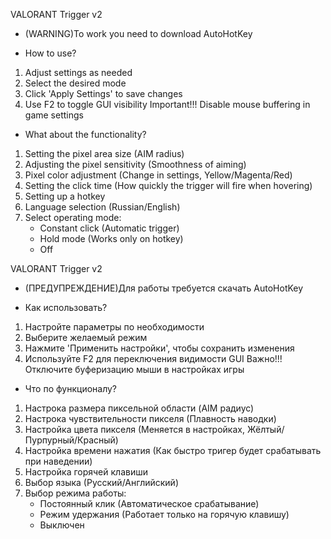 VALORANT Trigger v2

- (WARNING)To work you need to download AutoHotKey

- How to use?
1. Adjust settings as needed
2. Select the desired mode
3. Click 'Apply Settings' to save changes
4. Use F2 to toggle GUI visibility
Important!!! Disable mouse buffering in game settings

- What about the functionality?
1. Setting the pixel area size (AIM radius)
2. Adjusting the pixel sensitivity (Smoothness of aiming)
3. Pixel color adjustment (Change in settings, Yellow/Magenta/Red)
4. Setting the click time (How quickly the trigger will fire when hovering)
5. Setting up a hotkey
6. Language selection (Russian/English)
7. Select operating mode:
   - Constant click (Automatic trigger)
   - Hold mode (Works only on hotkey)
   - Off

VALORANT Trigger v2

- (ПРЕДУПРЕЖДЕНИЕ)Для работы требуется скачать AutoHotKey

- Как использовать?
1. Настройте параметры по необходимости
2. Выберите желаемый режим
3. Нажмите 'Применить настройки', чтобы сохранить изменения
4. Используйте F2 для переключения видимости GUI
Важно!!! Отключите буферизацию мыши в настройках игры

- Что по функционалу?
1. Настрока размера пиксельной области (AIM радиус)
2. Настрока чувствительности пикселя (Плавность наводки)
3. Настройка цвета пикселя (Меняется в настройках, Жёлтый/Пурпурный/Красный)
4. Настройка времени нажатия (Как быстро тригер будет срабатывать при наведении)
5. Настройка горячей клавиши
6. Выбор языка (Русский/Английский)
7. Выбор режима работы:
   - Постоянный клик (Автоматическое срабатывание)
   - Режим удержания (Работает только на горячую клавишу)
   - Выключен
